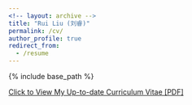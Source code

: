 ```yaml
---
<!-- layout: archive -->
title: "Rui Liu (刘睿)"
permalink: /cv/
author_profile: true
redirect_from:
  - /resume
---
```


{% include base_path %}

[Click to View My Up-to-date Curriculum Vitae [PDF]](http://lantaoyu.github.io/files/lantaoyu_cv.pdf)

<!-- <embed src="http://freshricardo.github.io/files/cv.pdf" width="650" height="1800" type='application/pdf'> -->
